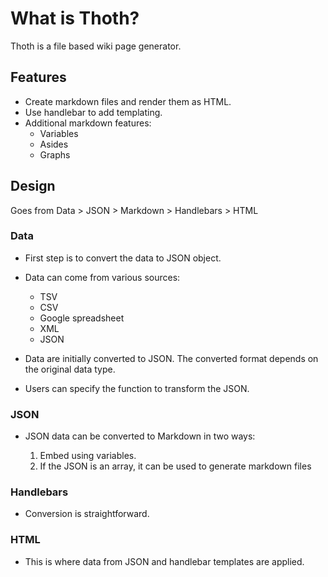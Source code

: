 # What is Thoth?

Thoth is a file based wiki page generator.

## Features

-   Create markdown files and render them as HTML.
-   Use handlebar to add templating.
-   Additional markdown features:
    -   Variables
    -   Asides
    -   Graphs

## Design

Goes from Data > JSON > Markdown > Handlebars > HTML

### Data

-   First step is to convert the data to JSON object.
-   Data can come from various sources:

    -   TSV
    -   CSV
    -   Google spreadsheet
    -   XML
    -   JSON

-   Data are initially converted to JSON. The converted format depends on
    the original data type.
-   Users can specify the function to transform the JSON.

### JSON

-   JSON data can be converted to Markdown in two ways:

    1.  Embed using variables.
    1.  If the JSON is an array, it can be used to generate markdown files

### Handlebars

-   Conversion is straightforward.

### HTML

-   This is where data from JSON and handlebar templates are applied.